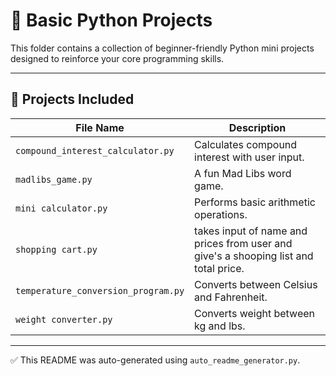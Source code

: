 # 🐍 Basic Python Projects

This folder contains a collection of beginner-friendly Python mini projects designed to reinforce your core programming skills.

---

## 📁 Projects Included

| File Name               | Description                            |
|-------------------------|----------------------------------------|
| `compound_interest_calculator.py` | Calculates compound interest with user input. |
| `madlibs_game.py` | A fun Mad Libs word game. |
| `mini calculator.py` | Performs basic arithmetic operations. |
| `shopping cart.py` | takes input of name and prices from user and give's a shooping list and total price. |
| `temperature_conversion_program.py` | Converts between Celsius and Fahrenheit. |
| `weight converter.py` | Converts weight between kg and lbs. |

---

✅ This README was auto-generated using `auto_readme_generator.py`.
